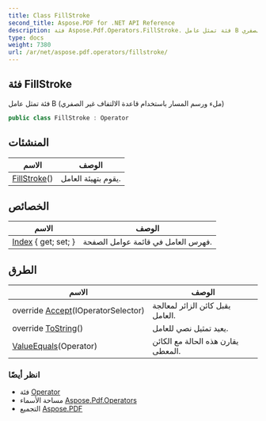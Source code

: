 ```yaml
---
title: Class FillStroke
second_title: Aspose.PDF for .NET API Reference
description: فئة Aspose.Pdf.Operators.FillStroke. فئة تمثل عامل B لملء ورسم المسار باستخدام قاعدة الالتفاف غير الصفري
type: docs
weight: 7380
url: /ar/net/aspose.pdf.operators/fillstroke/
---
```

## فئة FillStroke

فئة تمثل عامل B (ملء ورسم المسار باستخدام قاعدة الالتفاف غير الصفري)

```csharp
public class FillStroke : Operator
```

## المنشئات

| الاسم | الوصف |
| --- | --- |
| [FillStroke](fillstroke/)() | يقوم بتهيئة العامل. |

## الخصائص

| الاسم | الوصف |
| --- | --- |
| [Index](../../aspose.pdf/operator/index/) { get; set; } | فهرس العامل في قائمة عوامل الصفحة. |

## الطرق

| الاسم | الوصف |
| --- | --- |
| override [Accept](../../aspose.pdf.operators/fillstroke/accept/)(IOperatorSelector) | يقبل كائن الزائر لمعالجة العامل. |
| override [ToString](../../aspose.pdf.operators/fillstroke/tostring/)() | يعيد تمثيل نصي للعامل. |
| [ValueEquals](../../aspose.pdf/operator/valueequals/)(Operator) | يقارن هذه الحالة مع الكائن المعطى. |

### انظر أيضًا

* فئة [Operator](../../aspose.pdf/operator/)
* مساحة الأسماء [Aspose.Pdf.Operators](../../aspose.pdf.operators/)
* التجميع [Aspose.PDF](../../)